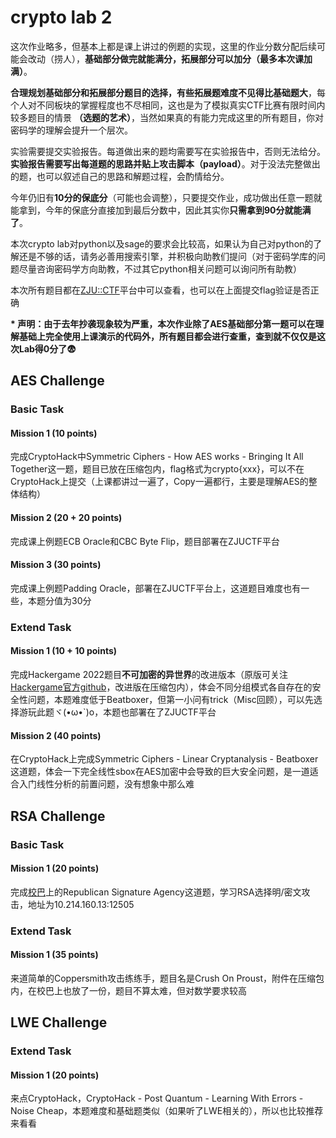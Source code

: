 # crypto lab 2

这次作业略多，但基本上都是课上讲过的例题的实现，这里的作业分数分配后续可能会改动（捞人），**基础部分做完就能满分，拓展部分可以加分（最多本次课加满）**。

**合理规划基础部分和拓展部分题目的选择，有些拓展题难度不见得比基础题大**，每个人对不同板块的掌握程度也不尽相同，这也是为了模拟真实CTF比赛有限时间内较多题目的情景 **（选题的艺术）**，当然如果真的有能力完成这里的所有题目，你对密码学的理解会提升一个层次。

实验需要提交实验报告。每道做出来的题均需要写在实验报告中，否则无法给分。**实验报告需要写出每道题的思路并贴上攻击脚本（payload）**。对于没法完整做出的题，也可以叙述自己的思路和解题过程，会酌情给分。

今年仍旧有**10分的保底分**（可能也会调整），只要提交作业，成功做出任意一题就能拿到，今年的保底分直接加到最后分数中，因此其实你**只需拿到90分就能满了**。

本次crypto lab对python以及sage的要求会比较高，如果认为自己对python的了解还是不够的话，请务必善用搜索引擎，并积极向助教们提问（对于密码学库的问题尽量咨询密码学方向助教，不过其它python相关问题可以询问所有助教）

本次所有题目都在[ZJU::CTF](https://ctf.zjusec.com/games/4)平台中可以查看，也可以在上面提交flag验证是否正确

**\* 声明：由于去年抄袭现象较为严重，本次作业除了AES基础部分第一题可以在理解基础上完全使用上课演示的代码外，所有题目都会进行查重，查到就不仅仅是这次Lab得0分了😨**

## AES Challenge

### Basic Task

#### Mission 1 (10 points)

完成CryptoHack中Symmetric Ciphers - How AES works - Bringing It All Together这一题，题目已放在压缩包内，flag格式为crypto{xxx}，可以不在CryptoHack上提交（上课都讲过一遍了，Copy一遍都行，主要是理解AES的整体结构）

#### Mission 2 (20 + 20 points)

完成课上例题ECB Oracle和CBC Byte Flip，题目部署在ZJUCTF平台

#### Mission 3 (30 points)

完成课上例题Padding Oracle，部署在ZJUCTF平台上，这道题目难度也有一些，本题分值为30分

### Extend Task

#### Mission 1 (10 + 10 points)

完成Hackergame 2022题目**不可加密的异世界**的改进版本（原版可关注[Hackergame官方github](https://github.com/USTC-Hackergame)，改进版在压缩包内），体会不同分组模式各自存在的安全性问题，本题难度低于Beatboxer，但第一小问有trick（Misc回顾），可以先选择游玩此题ヾ(•ω•`)o，本题也部署在了ZJUCTF平台

#### Mission 2 (40 points)

在CryptoHack上完成Symmetric Ciphers - Linear Cryptanalysis - Beatboxer这道题，体会一下完全线性sbox在AES加密中会导致的巨大安全问题，是一道适合入门线性分析的前置问题，没有想象中那么难

## RSA Challenge

### Basic Task

#### Mission 1 (20 points)

完成[校巴](https://zjusec.com)上的Republican Signature Agency这道题，学习RSA选择明/密文攻击，地址为10.214.160.13:12505

### Extend Task

#### Mission 1 (35 points)

来道简单的Coppersmith攻击练练手，题目名是Crush On Proust，附件在压缩包内，在校巴上也放了一份，题目不算太难，但对数学要求较高

## LWE Challenge

### Extend Task

#### Mission 1 (20 points)

来点CryptoHack，CryptoHack - Post Quantum - Learning With Errors - Noise Cheap，本题难度和基础题类似（如果听了LWE相关的），所以也比较推荐来看看
